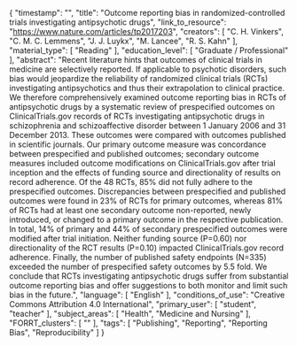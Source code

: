 {
    "timestamp": "",
    "title": "Outcome reporting bias in randomized-controlled trials investigating antipsychotic drugs",
    "link_to_resource": "https://www.nature.com/articles/tp2017203",
    "creators": [
        "C. H. Vinkers",
        "C. M. C. Lemmens",
        "J. J. Luykx",
        "M. Lancee",
        "R. S. Kahn"
    ],
    "material_type": [
        "Reading"
    ],
    "education_level": [
        "Graduate / Professional"
    ],
    "abstract": "Recent literature hints that outcomes of clinical trials in medicine are selectively reported. If applicable to psychotic disorders, such bias would jeopardize the reliability of randomized clinical trials (RCTs) investigating antipsychotics and thus their extrapolation to clinical practice. We therefore comprehensively examined outcome reporting bias in RCTs of antipsychotic drugs by a systematic review of prespecified outcomes on ClinicalTrials.gov records of RCTs investigating antipsychotic drugs in schizophrenia and schizoaffective disorder between 1 January 2006 and 31 December 2013. These outcomes were compared with outcomes published in scientific journals. Our primary outcome measure was concordance between prespecified and published outcomes; secondary outcome measures included outcome modifications on ClinicalTrials.gov after trial inception and the effects of funding source and directionality of results on record adherence. Of the 48 RCTs, 85% did not fully adhere to the prespecified outcomes. Discrepancies between prespecified and published outcomes were found in 23% of RCTs for primary outcomes, whereas 81% of RCTs had at least one secondary outcome non-reported, newly introduced, or changed to a primary outcome in the respective publication. In total, 14% of primary and 44% of secondary prespecified outcomes were modified after trial initiation. Neither funding source (P=0.60) nor directionality of the RCT results (P=0.10) impacted ClinicalTrials.gov record adherence. Finally, the number of published safety endpoints (N=335) exceeded the number of prespecified safety outcomes by 5.5 fold. We conclude that RCTs investigating antipsychotic drugs suffer from substantial outcome reporting bias and offer suggestions to both monitor and limit such bias in the future.",
    "language": [
        "English"
    ],
    "conditions_of_use": "Creative Commons Attribution 4.0 International",
    "primary_user": [
        "student",
        "teacher"
    ],
    "subject_areas": [
        "Health",
        "Medicine and Nursing"
    ],
    "FORRT_clusters": [
        ""
    ],
    "tags": [
        "Publishing",
        "Reporting",
        "Reporting Bias",
        "Reproducibility"
    ]
}